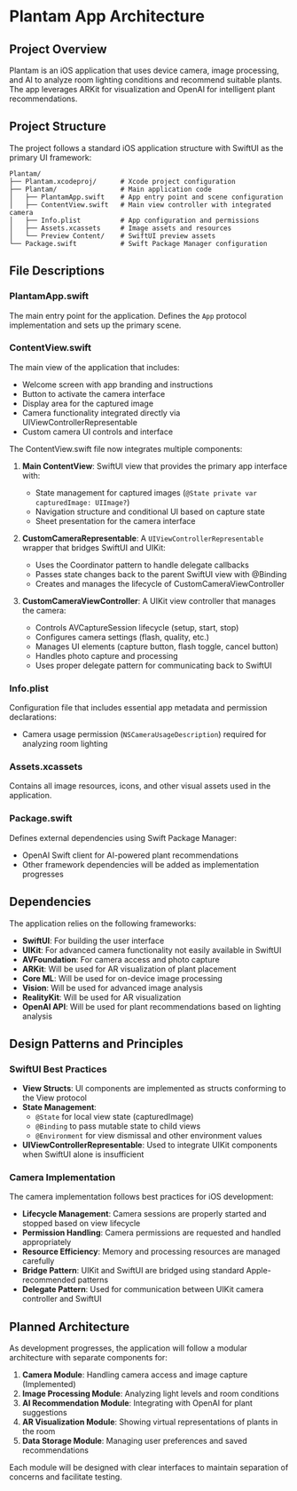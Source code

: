 # Plantam App Architecture

## Project Overview

Plantam is an iOS application that uses device camera, image processing, and AI to analyze room lighting conditions and recommend suitable plants. The app leverages ARKit for visualization and OpenAI for intelligent plant recommendations.

## Project Structure

The project follows a standard iOS application structure with SwiftUI as the primary UI framework:

```
Plantam/
├── Plantam.xcodeproj/      # Xcode project configuration
├── Plantam/                # Main application code
│   ├── PlantamApp.swift    # App entry point and scene configuration
│   ├── ContentView.swift   # Main view controller with integrated camera
│   ├── Info.plist          # App configuration and permissions
│   ├── Assets.xcassets     # Image assets and resources
│   └── Preview Content/    # SwiftUI preview assets
└── Package.swift           # Swift Package Manager configuration
```

## File Descriptions

### PlantamApp.swift
The main entry point for the application. Defines the `App` protocol implementation and sets up the primary scene.

### ContentView.swift
The main view of the application that includes:
- Welcome screen with app branding and instructions
- Button to activate the camera interface
- Display area for the captured image
- Camera functionality integrated directly via UIViewControllerRepresentable
- Custom camera UI controls and interface

The ContentView.swift file now integrates multiple components:

1. **Main ContentView**: SwiftUI view that provides the primary app interface with:
   - State management for captured images (`@State private var capturedImage: UIImage?`)
   - Navigation structure and conditional UI based on capture state
   - Sheet presentation for the camera interface

2. **CustomCameraRepresentable**: A `UIViewControllerRepresentable` wrapper that bridges SwiftUI and UIKit:
   - Uses the Coordinator pattern to handle delegate callbacks
   - Passes state changes back to the parent SwiftUI view with @Binding
   - Creates and manages the lifecycle of CustomCameraViewController

3. **CustomCameraViewController**: A UIKit view controller that manages the camera:
   - Controls AVCaptureSession lifecycle (setup, start, stop)
   - Configures camera settings (flash, quality, etc.)
   - Manages UI elements (capture button, flash toggle, cancel button)
   - Handles photo capture and processing
   - Uses proper delegate pattern for communicating back to SwiftUI

### Info.plist
Configuration file that includes essential app metadata and permission declarations:
- Camera usage permission (`NSCameraUsageDescription`) required for analyzing room lighting

### Assets.xcassets
Contains all image resources, icons, and other visual assets used in the application.

### Package.swift
Defines external dependencies using Swift Package Manager:
- OpenAI Swift client for AI-powered plant recommendations
- Other framework dependencies will be added as implementation progresses

## Dependencies

The application relies on the following frameworks:
- **SwiftUI**: For building the user interface
- **UIKit**: For advanced camera functionality not easily available in SwiftUI
- **AVFoundation**: For camera access and photo capture
- **ARKit**: Will be used for AR visualization of plant placement
- **Core ML**: Will be used for on-device image processing
- **Vision**: Will be used for advanced image analysis
- **RealityKit**: Will be used for AR visualization
- **OpenAI API**: Will be used for plant recommendations based on lighting analysis

## Design Patterns and Principles

### SwiftUI Best Practices
- **View Structs**: UI components are implemented as structs conforming to the View protocol
- **State Management**: 
  - `@State` for local view state (capturedImage)
  - `@Binding` to pass mutable state to child views
  - `@Environment` for view dismissal and other environment values
- **UIViewControllerRepresentable**: Used to integrate UIKit components when SwiftUI alone is insufficient

### Camera Implementation
The camera implementation follows best practices for iOS development:
- **Lifecycle Management**: Camera sessions are properly started and stopped based on view lifecycle
- **Permission Handling**: Camera permissions are requested and handled appropriately
- **Resource Efficiency**: Memory and processing resources are managed carefully
- **Bridge Pattern**: UIKit and SwiftUI are bridged using standard Apple-recommended patterns
- **Delegate Pattern**: Used for communication between UIKit camera controller and SwiftUI

## Planned Architecture

As development progresses, the application will follow a modular architecture with separate components for:

1. **Camera Module**: Handling camera access and image capture (Implemented)
2. **Image Processing Module**: Analyzing light levels and room conditions
3. **AI Recommendation Module**: Integrating with OpenAI for plant suggestions
4. **AR Visualization Module**: Showing virtual representations of plants in the room
5. **Data Storage Module**: Managing user preferences and saved recommendations

Each module will be designed with clear interfaces to maintain separation of concerns and facilitate testing.